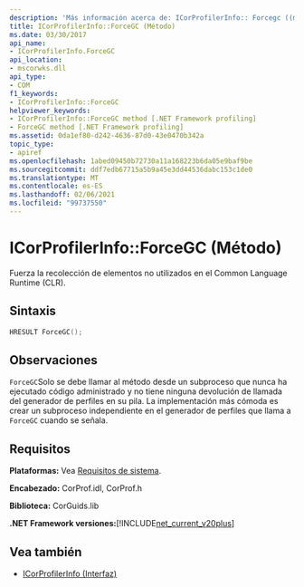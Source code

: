 ```yaml
---
description: 'Más información acerca de: ICorProfilerInfo:: Forcegc ((método)'
title: ICorProfilerInfo::ForceGC (Método)
ms.date: 03/30/2017
api_name:
- ICorProfilerInfo.ForceGC
api_location:
- mscorwks.dll
api_type:
- COM
f1_keywords:
- ICorProfilerInfo::ForceGC
helpviewer_keywords:
- ICorProfilerInfo::ForceGC method [.NET Framework profiling]
- ForceGC method [.NET Framework profiling]
ms.assetid: 0da1ef80-d242-4636-87d0-43e0470b342a
topic_type:
- apiref
ms.openlocfilehash: 1abed09450b72730a11a168223b6da05e9baf9be
ms.sourcegitcommit: ddf7edb67715a5b9a45e3dd44536dabc153c1de0
ms.translationtype: MT
ms.contentlocale: es-ES
ms.lasthandoff: 02/06/2021
ms.locfileid: "99737550"
---
```

# <a name="icorprofilerinfoforcegc-method"></a>ICorProfilerInfo::ForceGC (Método)

Fuerza la recolección de elementos no utilizados en el Common Language Runtime (CLR).  
  
## <a name="syntax"></a>Sintaxis  
  
```cpp  
HRESULT ForceGC();  
```  
  
## <a name="remarks"></a>Observaciones  

 `ForceGC`Solo se debe llamar al método desde un subproceso que nunca ha ejecutado código administrado y no tiene ninguna devolución de llamada del generador de perfiles en su pila. La implementación más cómoda es crear un subproceso independiente en el generador de perfiles que llama a `ForceGC` cuando se señala.  
  
## <a name="requirements"></a>Requisitos  

 **Plataformas:** Vea [Requisitos de sistema](../../get-started/system-requirements.md).  
  
 **Encabezado:** CorProf.idl, CorProf.h  
  
 **Biblioteca:** CorGuids.lib  
  
 **.NET Framework versiones:**[!INCLUDE[net_current_v20plus](../../../../includes/net-current-v20plus-md.md)]  
  
## <a name="see-also"></a>Vea también

- [ICorProfilerInfo (Interfaz)](icorprofilerinfo-interface.md)
